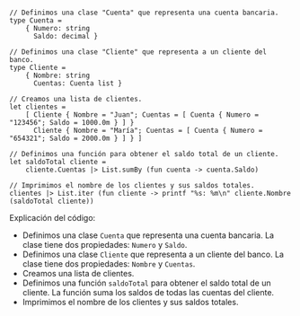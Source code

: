 ```f#

// Definimos una clase "Cuenta" que representa una cuenta bancaria.
type Cuenta =
    { Numero: string
      Saldo: decimal }

// Definimos una clase "Cliente" que representa a un cliente del banco.
type Cliente =
    { Nombre: string
      Cuentas: Cuenta list }

// Creamos una lista de clientes.
let clientes =
    [ Cliente { Nombre = "Juan"; Cuentas = [ Cuenta { Numero = "123456"; Saldo = 1000.0m } ] }
      Cliente { Nombre = "María"; Cuentas = [ Cuenta { Numero = "654321"; Saldo = 2000.0m } ] } ]

// Definimos una función para obtener el saldo total de un cliente.
let saldoTotal cliente =
    cliente.Cuentas |> List.sumBy (fun cuenta -> cuenta.Saldo)

// Imprimimos el nombre de los clientes y sus saldos totales.
clientes |> List.iter (fun cliente -> printf "%s: %m\n" cliente.Nombre (saldoTotal cliente))

```

Explicación del código:

* Definimos una clase `Cuenta` que representa una cuenta bancaria. La clase tiene dos propiedades: `Numero` y `Saldo`.
* Definimos una clase `Cliente` que representa a un cliente del banco. La clase tiene dos propiedades: `Nombre` y `Cuentas`.
* Creamos una lista de clientes.
* Definimos una función `saldoTotal` para obtener el saldo total de un cliente. La función suma los saldos de todas las cuentas del cliente.
* Imprimimos el nombre de los clientes y sus saldos totales.